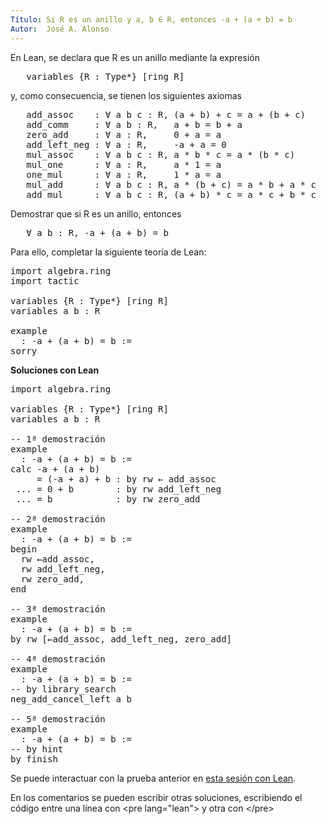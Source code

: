 ```yaml
---
Título: Si R es un anillo y a, b ∈ R, entonces -a + (a + b) = b
Autor:  José A. Alonso
---
```


En Lean, se declara que R es un anillo mediante la expresión
<pre lang="text">
   variables {R : Type*} [ring R]
</pre>
y, como consecuencia, se tienen los siguientes axiomas
<pre lang="text">
   add_assoc    : ∀ a b c : R, (a + b) + c = a + (b + c)
   add_comm     : ∀ a b : R,   a + b = b + a
   zero_add     : ∀ a : R,     0 + a = a
   add_left_neg : ∀ a : R,     -a + a = 0
   mul_assoc    : ∀ a b c : R, a * b * c = a * (b * c)
   mul_one      : ∀ a : R,     a * 1 = a
   one_mul      : ∀ a : R,     1 * a = a
   mul_add      : ∀ a b c : R, a * (b + c) = a * b + a * c
   add_mul      : ∀ a b c : R, (a + b) * c = a * c + b * c
</pre>

Demostrar que si R es un anillo, entonces
<pre lang="text">
   ∀ a b : R, -a + (a + b) = b
</pre>

Para ello, completar la siguiente teoría de Lean:

<pre lang="lean">
import algebra.ring
import tactic

variables {R : Type*} [ring R]
variables a b : R

example
  : -a + (a + b) = b :=
sorry
</pre>

<b>Soluciones con Lean</b>

<pre lang="lean">
import algebra.ring

variables {R : Type*} [ring R]
variables a b : R

-- 1ª demostración
example
  : -a + (a + b) = b :=
calc -a + (a + b)
     = (-a + a) + b : by rw ← add_assoc
 ... = 0 + b        : by rw add_left_neg
 ... = b            : by rw zero_add

-- 2ª demostración
example
  : -a + (a + b) = b :=
begin
  rw ←add_assoc,
  rw add_left_neg,
  rw zero_add,
end

-- 3ª demostración
example
  : -a + (a + b) = b :=
by rw [←add_assoc, add_left_neg, zero_add]

-- 4ª demostración
example
  : -a + (a + b) = b :=
-- by library_search
neg_add_cancel_left a b

-- 5ª demostración
example
  : -a + (a + b) = b :=
-- by hint
by finish
</pre>

Se puede interactuar con la prueba anterior en <a href="https://leanprover-community.github.io/lean-web-editor/#url=https://raw.githubusercontent.com/jaalonso/Calculemus/main/src/Opuesto_se_cancela_con_la_suma_por_la_izquierda.lean" rel="noopener noreferrer" target="_blank">esta sesión con Lean</a>.

En los comentarios se pueden escribir otras soluciones, escribiendo el código entre una línea con &#60;pre lang=&quot;lean&quot;&#62; y otra con &#60;/pre&#62;
